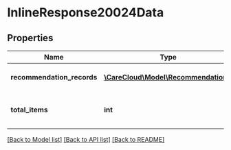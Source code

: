 # InlineResponse20024Data

## Properties
Name | Type | Description | Notes
------------ | ------------- | ------------- | -------------
**recommendation_records** | [**\CareCloud\Model\Recommendation[]**](Recommendation.md) | List of Recomendation records | [optional] 
**total_items** | **int** | Count of all found recommendation records | [optional] 

[[Back to Model list]](../../README.md#documentation-for-models) [[Back to API list]](../../README.md#documentation-for-api-endpoints) [[Back to README]](../../README.md)

